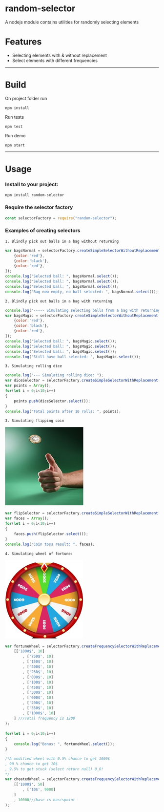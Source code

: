 # random-selector
A nodejs module contains utilities for randomly selecting elements
# Features
- Selecting elements with & without replacement 
- Select elements with different frequencies
---
# Build
On project folder run
```npm
npm install
```
Run tests
```npm
npm test
```
Run demo
```npm
npm start
```

---
# Usage

### Install to your project:
```npm
npm install random-selector
```

### Require the selector factory
```javascript
const selectorFactory = require("random-selector");
```

### Examples of creating selectors
    
    1. Blindly pick out balls in a bag without returning
```javascript
var bagsNormal = selectorFactory.createSimpleSelectorWithoutReplacement([
    {color:'red'}, 
    {color:'black'}, 
    {color:'red'}, 
]);
console.log("Selected ball: ", bagsNormal.select());
console.log("Selected ball: ", bagsNormal.select());
console.log("Selected ball: ", bagsNormal.select());
console.log("Bag now empty, no ball selected: ", bagsNormal.select());
```
    2. Blindly pick out balls in a bag with returning
```javascript
console.log("----- Simulating selecting balls from a bag with returning: ");
var bagsMagic = selectorFactory.createSimpleSelectorWithoutReplacement([
    {color:'red'}, 
    {color:'black'}, 
    {color:'red'}, 
]);
console.log("Selected ball: ", bagsMagic.select());
console.log("Selected ball: ", bagsMagic.select());
console.log("Selected ball: ", bagsMagic.select());
console.log("Still have ball selected: ", bagsMagic.select());
```
    3. Simulating rolling dice
```javascript
console.log("--- Simulating rolling dice: ");
var diceSelector = selectorFactory.createSimpleSelectorWithReplacement([1, 2, 3, 4, 5, 6]);
var points = Array();
for(let i = 0;i<10;i++)
{
    points.push(diceSelector.select());
}
console.log("Total points after 10 rolls: ", points);

```
    3. Simulating flipping coin
![Image of flipping coin](./doc/img/fipping_coin.jpg)
```javascript
var flipSelector = selectorFactory.createSimpleSelectorWithReplacement(['Head', 'Tail']);
var faces = Array();
for(let i = 0;i<10;i++)
{
    faces.push(flipSelector.select());
}
console.log("Coin toss result: ", faces);
```
    
    4. Simulating wheel of fortune:
![Image Wheel of Fortune](./doc/img/wheel_fortune.jpg)
```javascript
var fortuneWheel = selectorFactory.createFrequencySelectorWithReplacement(
    [['1000$', 10]
        , ['750$', 10]
        , ['150$', 10]
        , ['400$', 10]
        , ['250$', 10]
        , ['800$', 10]
        , ['100$', 10]
        , ['450$', 10]
        , ['300$', 10]
        , ['600$', 10]
        , ['200$', 10]
        , ['350$', 10]
        , ['1000$', 10]
    ] ///Total frequency is 1200
);

for(let i = 0;i<10;i++)
{
    console.log("Bonus: ", fortuneWheel.select());
}
```    
```javascript
/*A modified wheel with 0.5% chance to get 1000$
, 90 % chance to get 10$
, 9.5% to get stuck (select return null) O_O!
*/
var cheatedWheel = selectorFactory.createFrequencySelectorWithReplacement(
    [['1000$', 50]
        , ['10$', 9000]
    ]
    , 10000///base is basispoint
);
```

    
    
    
